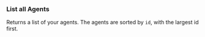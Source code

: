 ### List all Agents

Returns a list of your agents. The agents are sorted by `id`, with 
the largest id first.
